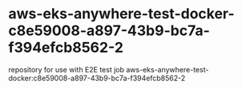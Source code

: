 # aws-eks-anywhere-test-docker-c8e59008-a897-43b9-bc7a-f394efcb8562-2
repository for use with E2E test job aws-eks-anywhere-test-docker:c8e59008-a897-43b9-bc7a-f394efcb8562-2
